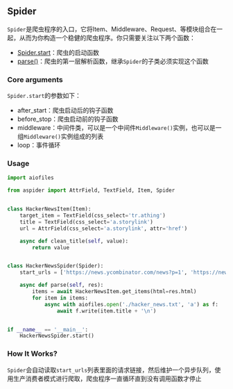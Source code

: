 ## Spider

`Spider`是爬虫程序的入口，它将Item、Middleware、Request、等模块组合在一起，从而为你构造一个稳健的爬虫程序。你只需要关注以下两个函数：
- [Spider.start]()：爬虫的启动函数
- [parse()]()：爬虫的第一层解析函数，继承`Spider`的子类必须实现这个函数

### Core arguments

`Spider.start`的参数如下：
- after_start：爬虫启动后的钩子函数
- before_stop：爬虫启动前的钩子函数
- middleware：中间件类，可以是一个中间件`Middleware()`实例，也可以是一组`Middleware()`实例组成的列表
- loop：事件循环

### Usage

```python
import aiofiles

from aspider import AttrField, TextField, Item, Spider


class HackerNewsItem(Item):
    target_item = TextField(css_select='tr.athing')
    title = TextField(css_select='a.storylink')
    url = AttrField(css_select='a.storylink', attr='href')

    async def clean_title(self, value):
        return value


class HackerNewsSpider(Spider):
    start_urls = ['https://news.ycombinator.com/news?p=1', 'https://news.ycombinator.com/news?p=2']

    async def parse(self, res):
        items = await HackerNewsItem.get_items(html=res.html)
        for item in items:
            async with aiofiles.open('./hacker_news.txt', 'a') as f:
                await f.write(item.title + '\n')


if __name__ == '__main__':
    HackerNewsSpider.start()
```

### How It Works?
`Spider`会自动读取`start_urls`列表里面的请求链接，然后维护一个异步队列，使用生产消费者模式进行爬取，爬虫程序一直循环直到没有调用函数才停止